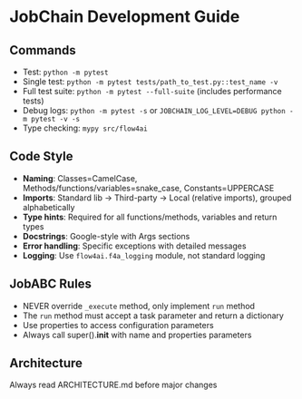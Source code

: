 # JobChain Development Guide

## Commands
- Test: `python -m pytest`
- Single test: `python -m pytest tests/path_to_test.py::test_name -v`
- Full test suite: `python -m pytest --full-suite` (includes performance tests)
- Debug logs: `python -m pytest -s` or `JOBCHAIN_LOG_LEVEL=DEBUG python -m pytest -v -s`
- Type checking: `mypy src/flow4ai`

## Code Style
- **Naming**: Classes=CamelCase, Methods/functions/variables=snake_case, Constants=UPPERCASE
- **Imports**: Standard lib → Third-party → Local (relative imports), grouped alphabetically
- **Type hints**: Required for all functions/methods, variables and return types
- **Docstrings**: Google-style with Args sections
- **Error handling**: Specific exceptions with detailed messages
- **Logging**: Use `flow4ai.f4a_logging` module, not standard logging

## JobABC Rules
- NEVER override `_execute` method, only implement `run` method
- The `run` method must accept a task parameter and return a dictionary
- Use properties to access configuration parameters
- Always call super().__init__ with name and properties parameters

## Architecture
Always read ARCHITECTURE.md before major changes